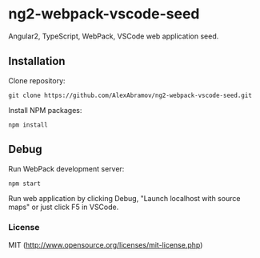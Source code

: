 # ng2-webpack-vscode-seed

Angular2, TypeScript, WebPack, VSCode web application seed.

## Installation

Clone repository:

  `git clone https://github.com/AlexAbramov/ng2-webpack-vscode-seed.git`

Install NPM packages:

  `npm install`

## Debug

Run WebPack development server:

  `npm start`

Run web application by clicking Debug, "Launch localhost with source maps" or just click F5 in VSCode.


### License

MIT (http://www.opensource.org/licenses/mit-license.php)